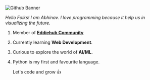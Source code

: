 ![Github Banner](https://github.com/Abhinav11234/Abhinav/assets/85792055/3d46267f-ad46-40f0-8eab-b10d602a603b)

*Hello Folks! I am Abhinav. I love programming because it help us in visualizing the future.*

1. Member of [**Eddiehub Community**](https://www.eddiehub.org/?r_done=1)
1. Currently learning **Web Development**.
1. Curious to explore the world of **Al/ML**.
1. Python is my first and favourite language.

   Let's code and grow :thumbsup:
